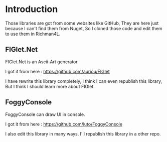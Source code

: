 # Introduction

Those libraries are got from some websites like GitHub, They are here just because I can't find them from Nuget, So I cloned those code and edit them to use them in Richman4L.

## FIGlet.Net

FIGlet.Net is an Ascii-Art generator.

I got it from here : https://github.com/auriou/FIGlet

I have rewrite this library completely, I think I can even republish this library, But I think I should learn more about FIGlet.

## FoggyConsole

FoggyConsole can draw UI in console.

I got it from here : https://github.com/luto/FoggyConsole

I also edit this library in many ways. I'll republish this library in a other repo. 